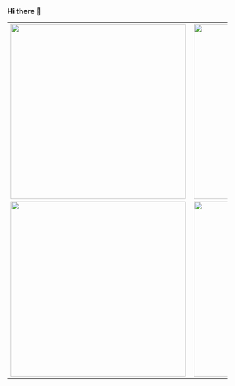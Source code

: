 ### Hi there 👋

<center>
<table>
  <tr>
      <td><img width="400px" align="left" src="https://github-readme-stats.vercel.app/api/top-langs/?username=V-Gutierrez&hide=html&layout=compact&theme=cobalt" /></td>
      <td><img width="400px" align="left" src="https://github-readme-stats.vercel.app/api?username=V-Gutierrez&theme=cobalt" /></td>
  </tr>  
    <tr>
      <td><img width="400px" align="left" src="https://github-readme-stats.vercel.app/api/pin/?username=V-Gutierrez&repo=astromatch-m3&theme=cobalt" /></td>
      <td><img width="400px" align="left" src="https://github-readme-stats.vercel.app/api/pin/?username=V-Gutierrez&repo=f4bank-m4&theme=cobalt" /></td>
  </tr>  
</table>
</center>

